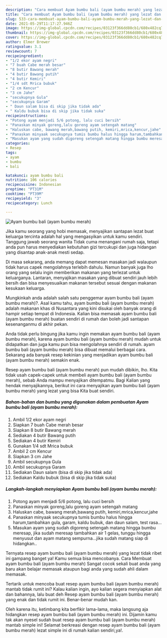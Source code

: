 ```yaml
---
description: "Cara membuat Ayam bumbu bali (ayam bumbu merah) yang lezat dan Mudah Dibuat"
title: "Cara membuat Ayam bumbu bali (ayam bumbu merah) yang lezat dan Mudah Dibuat"
slug: 533-cara-membuat-ayam-bumbu-bali-ayam-bumbu-merah-yang-lezat-dan-mudah-dibuat
date: 2021-05-29T11:17:27.946Z
image: https://img-global.cpcdn.com/recipes/03123f366dd80cb1/680x482cq70/ayam-bumbu-bali-ayam-bumbu-merah-foto-resep-utama.jpg
thumbnail: https://img-global.cpcdn.com/recipes/03123f366dd80cb1/680x482cq70/ayam-bumbu-bali-ayam-bumbu-merah-foto-resep-utama.jpg
cover: https://img-global.cpcdn.com/recipes/03123f366dd80cb1/680x482cq70/ayam-bumbu-bali-ayam-bumbu-merah-foto-resep-utama.jpg
author: Elmer Brewer
ratingvalue: 3.1
reviewcount: 7
recipeingredient:
- "1/2 ekor ayam negri"
- "7 buah Cabe merah besar"
- "8 butir Bawang merah"
- "4 butir Bawang putih"
- "4 butir Kemiri"
- "1/4 sdt Mrica bubuk"
- "2 cm Kencur"
- "3 cm Jahe"
- "secukupnya Gula"
- "secukupnya Garam"
- " Daun salam bisa di skip jika tidak ada"
- " Kaldu bubuk bisa di skip jika tidak suka"
recipeinstructions:
- "Potong ayam menjadi 5/6 potong, lalu cuci bersih"
- "Panaskan minyak goreng,lalu goreng ayam setengah matang"
- "Haluskan cabe, bawang merah,bawang putih, kemiri,mrica,kencur,jahe"
- "Panaskan minyaak secukupnya tumis bumbu halus hingga harum,tambahkan gula, garam, kaldu bubuk, dan daun salam, test rasa..."
- "Masukan ayam yang sudah digoreng setengah matang hingga bumbu meresap, jika sudah meresap tambahkan air 1 gelas, tunggu hingga menyusut dan ayam matang sempurna...jika sudah matang siap di hidangkan.."
categories:
- Resep
tags:
- ayam
- bumbu
- bali

katakunci: ayam bumbu bali 
nutrition: 106 calories
recipecuisine: Indonesian
preptime: "PT31M"
cooktime: "PT39M"
recipeyield: "3"
recipecategory: Lunch

---
```



![Ayam bumbu bali (ayam bumbu merah)](https://img-global.cpcdn.com/recipes/03123f366dd80cb1/680x482cq70/ayam-bumbu-bali-ayam-bumbu-merah-foto-resep-utama.jpg)

Jika kamu seorang yang hobi memasak, menyajikan santapan lezat buat keluarga tercinta adalah hal yang mengasyikan untuk kamu sendiri. Tanggung jawab seorang  wanita Tidak cuma menangani rumah saja, tetapi anda pun harus menyediakan kebutuhan gizi tercukupi dan juga hidangan yang disantap anak-anak mesti sedap.

Di masa  sekarang, anda memang dapat memesan masakan jadi walaupun tidak harus capek mengolahnya terlebih dahulu. Namun banyak juga lho orang yang selalu ingin memberikan makanan yang terlezat untuk keluarganya. Lantaran, menyajikan masakan yang dibuat sendiri jauh lebih bersih dan bisa menyesuaikan makanan tersebut sesuai dengan makanan kesukaan keluarga. 



Mungkinkah anda adalah salah satu penggemar ayam bumbu bali (ayam bumbu merah)?. Asal kamu tahu, ayam bumbu bali (ayam bumbu merah) adalah makanan khas di Nusantara yang kini disukai oleh banyak orang di hampir setiap tempat di Indonesia. Kalian bisa memasak ayam bumbu bali (ayam bumbu merah) buatan sendiri di rumah dan boleh jadi santapan kesenanganmu di akhir pekan.

Anda tidak perlu bingung jika kamu ingin memakan ayam bumbu bali (ayam bumbu merah), karena ayam bumbu bali (ayam bumbu merah) mudah untuk didapatkan dan juga kamu pun bisa mengolahnya sendiri di rumah. ayam bumbu bali (ayam bumbu merah) bisa dibuat memalui berbagai cara. Sekarang ada banyak resep kekinian yang menjadikan ayam bumbu bali (ayam bumbu merah) semakin enak.

Resep ayam bumbu bali (ayam bumbu merah) pun mudah dibikin, lho. Kita tidak usah capek-capek untuk membeli ayam bumbu bali (ayam bumbu merah), sebab Anda mampu menyajikan ditempatmu. Bagi Kalian yang hendak menyajikannya, berikut ini cara menyajikan ayam bumbu bali (ayam bumbu merah) yang lezat yang bisa Kita buat sendiri.

<!--inarticleads1-->

##### Bahan-bahan dan bumbu yang digunakan dalam pembuatan Ayam bumbu bali (ayam bumbu merah):

1. Ambil 1/2 ekor ayam negri
1. Siapkan 7 buah Cabe merah besar
1. Siapkan 8 butir Bawang merah
1. Sediakan 4 butir Bawang putih
1. Sediakan 4 butir Kemiri
1. Gunakan 1/4 sdt Mrica bubuk
1. Ambil 2 cm Kencur
1. Siapkan 3 cm Jahe
1. Ambil secukupnya Gula
1. Ambil secukupnya Garam
1. Sediakan  Daun salam (bisa di skip jika tidak ada)
1. Sediakan  Kaldu bubuk (bisa di skip jika tidak suka)




<!--inarticleads2-->

##### Langkah-langkah menyiapkan Ayam bumbu bali (ayam bumbu merah):

1. Potong ayam menjadi 5/6 potong, lalu cuci bersih
1. Panaskan minyak goreng,lalu goreng ayam setengah matang
1. Haluskan cabe, bawang merah,bawang putih, kemiri,mrica,kencur,jahe
1. Panaskan minyaak secukupnya tumis bumbu halus hingga harum,tambahkan gula, garam, kaldu bubuk, dan daun salam, test rasa...
1. Masukan ayam yang sudah digoreng setengah matang hingga bumbu meresap, jika sudah meresap tambahkan air 1 gelas, tunggu hingga menyusut dan ayam matang sempurna...jika sudah matang siap di hidangkan..




Ternyata resep ayam bumbu bali (ayam bumbu merah) yang lezat tidak ribet ini gampang banget ya! Kamu semua bisa mencobanya. Cara Membuat ayam bumbu bali (ayam bumbu merah) Sangat cocok sekali buat anda yang baru akan belajar memasak ataupun bagi anda yang sudah ahli dalam memasak.

Tertarik untuk mencoba buat resep ayam bumbu bali (ayam bumbu merah) mantab tidak rumit ini? Kalau kalian ingin, ayo kalian segera menyiapkan alat dan bahannya, lalu buat deh Resep ayam bumbu bali (ayam bumbu merah) yang enak dan tidak rumit ini. Benar-benar mudah kan. 

Oleh karena itu, ketimbang kita berfikir lama-lama, maka langsung aja hidangkan resep ayam bumbu bali (ayam bumbu merah) ini. Dijamin kamu tak akan nyesel sudah buat resep ayam bumbu bali (ayam bumbu merah) mantab simple ini! Selamat berkreasi dengan resep ayam bumbu bali (ayam bumbu merah) lezat simple ini di rumah kalian sendiri,ya!.

